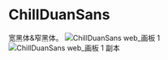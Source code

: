 # ChillDuanSans
宽黑体&amp;窄黑体。
![ChillDuanSans web_画板 1](https://github.com/Warren2060/ChillDuanSans/assets/87366329/1aeeb88e-5620-4783-b72d-cbda419f44ac)
![ChillDuanSans web_画板 1 副本](https://github.com/Warren2060/ChillDuanSans/assets/87366329/69505448-69e2-4ea3-8565-02cf2f6a9f70)
